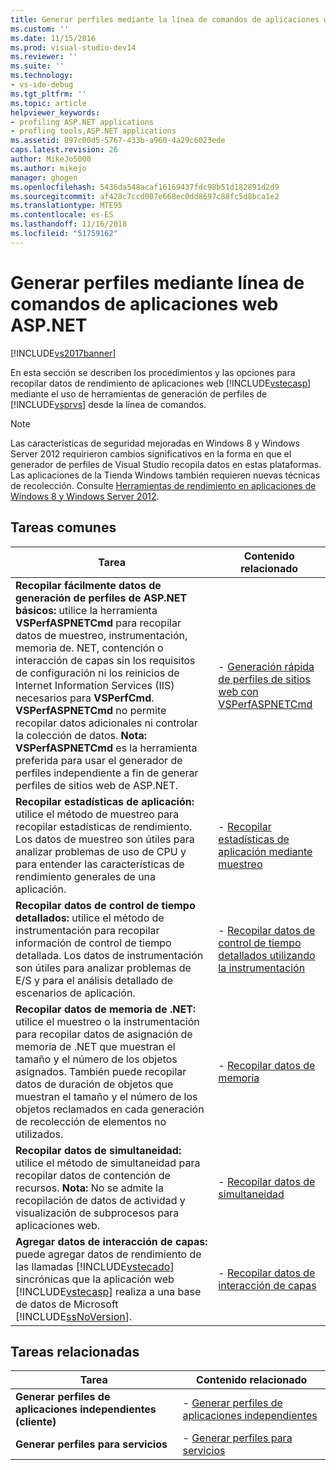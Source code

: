 ```yaml
---
title: Generar perfiles mediante la línea de comandos de aplicaciones web ASP.NET | Microsoft Docs
ms.custom: ''
ms.date: 11/15/2016
ms.prod: visual-studio-dev14
ms.reviewer: ''
ms.suite: ''
ms.technology:
- vs-ide-debug
ms.tgt_pltfrm: ''
ms.topic: article
helpviewer_keywords:
- profiling ASP.NET applications
- profling tools,ASP.NET applications
ms.assetid: 897c00d5-5767-433b-a960-4a29c6023ede
caps.latest.revision: 26
author: MikeJo5000
ms.author: mikejo
manager: ghogen
ms.openlocfilehash: 5436da548acaf16169437fdc98b51d182891d2d9
ms.sourcegitcommit: af428c7ccd007e668ec0dd8697c88fc5d8bca1e2
ms.translationtype: MTE95
ms.contentlocale: es-ES
ms.lasthandoff: 11/16/2018
ms.locfileid: "51759162"
---
```

# <a name="command-line-profiling-of-aspnet-web-applications"></a>Generar perfiles mediante línea de comandos de aplicaciones web ASP.NET
[!INCLUDE[vs2017banner](../includes/vs2017banner.md)]

En esta sección se describen los procedimientos y las opciones para recopilar datos de rendimiento de aplicaciones web [!INCLUDE[vstecasp](../includes/vstecasp-md.md)] mediante el uso de herramientas de generación de perfiles de [!INCLUDE[vsprvs](../includes/vsprvs-md.md)] desde la línea de comandos.  
  
> [!NOTE]
>  Las características de seguridad mejoradas en Windows 8 y Windows Server 2012 requirieron cambios significativos en la forma en que el generador de perfiles de Visual Studio recopila datos en estas plataformas. Las aplicaciones de la Tienda Windows también requieren nuevas técnicas de recolección. Consulte [Herramientas de rendimiento en aplicaciones de Windows 8 y Windows Server 2012](../profiling/performance-tools-on-windows-8-and-windows-server-2012-applications.md).  
  
## <a name="common-tasks"></a>Tareas comunes  
  
|Tarea|Contenido relacionado|  
|----------|---------------------|  
|**Recopilar fácilmente datos de generación de perfiles de ASP.NET básicos:** utilice la herramienta **VSPerfASPNETCmd** para recopilar datos de muestreo, instrumentación, memoria de. NET, contención o interacción de capas sin los requisitos de configuración ni los reinicios de Internet Information Services (IIS) necesarios para **VSPerfCmd**. **VSPerfASPNETCmd** no permite recopilar datos adicionales ni controlar la colección de datos. **Nota:** **VSPerfASPNETCmd** es la herramienta preferida para usar el generador de perfiles independiente a fin de generar perfiles de sitios web de ASP.NET.|-   [Generación rápida de perfiles de sitios web con VSPerfASPNETCmd](../profiling/rapid-web-site-profiling-with-vsperfaspnetcmd.md)|  
|**Recopilar estadísticas de aplicación:** utilice el método de muestreo para recopilar estadísticas de rendimiento. Los datos de muestreo son útiles para analizar problemas de uso de CPU y para entender las características de rendimiento generales de una aplicación.|-   [Recopilar estadísticas de aplicación mediante muestreo](../profiling/collecting-application-statistics-for-aspnet-web-applications-using-the-profiler-sampling-method-from-the-command-line.md)|  
|**Recopilar datos de control de tiempo detallados:** utilice el método de instrumentación para recopilar información de control de tiempo detallada. Los datos de instrumentación son útiles para analizar problemas de E/S y para el análisis detallado de escenarios de aplicación.|-   [Recopilar datos de control de tiempo detallados utilizando la instrumentación](../profiling/collecting-detailed-timing-data-for-an-aspnet-web-application-using-the-profiler-instrumentation-method-from-the-command-line.md)|  
|**Recopilar datos de memoria de .NET:** utilice el muestreo o la instrumentación para recopilar datos de asignación de memoria de .NET que muestran el tamaño y el número de los objetos asignados. También puede recopilar datos de duración de objetos que muestran el tamaño y el número de los objetos reclamados en cada generación de recolección de elementos no utilizados.|-   [Recopilar datos de memoria](../profiling/collecting-memory-data-from-an-aspnet-web-application-by-using-the-profiler-command-line.md)|  
|**Recopilar datos de simultaneidad:** utilice el método de simultaneidad para recopilar datos de contención de recursos. **Nota:** No se admite la recopilación de datos de actividad y visualización de subprocesos para aplicaciones web.|-   [Recopilar datos de simultaneidad](../profiling/collecting-concurrency-data-for-an-aspnet-web-application-using-the-profiler-command-line.md)|  
|**Agregar datos de interacción de capas:** puede agregar datos de rendimiento de las llamadas [!INCLUDE[vstecado](../includes/vstecado-md.md)] sincrónicas que la aplicación web [!INCLUDE[vstecasp](../includes/vstecasp-md.md)] realiza a una base de datos de Microsoft [!INCLUDE[ssNoVersion](../includes/ssnoversion-md.md)].|-   [Recopilar datos de interacción de capas](../profiling/adding-tier-interaction-data-from-the-command-line.md)|  
  
## <a name="related-tasks"></a>Tareas relacionadas  
  
|Tarea|Contenido relacionado|  
|----------|---------------------|  
|**Generar perfiles de aplicaciones independientes (cliente)**|-   [Generar perfiles de aplicaciones independientes](../profiling/command-line-profiling-of-stand-alone-applications.md)|  
|**Generar perfiles para servicios**|-   [Generar perfiles para servicios](../profiling/command-line-profiling-of-services.md)|



